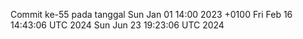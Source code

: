 Commit ke-55 pada tanggal Sun Jan 01 14:00 2023 +0100
Fri Feb 16 14:43:06 UTC 2024
Sun Jun 23 19:23:06 UTC 2024
